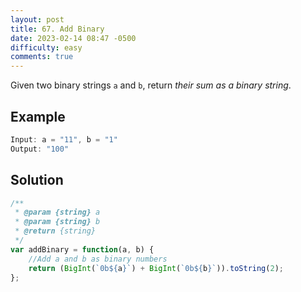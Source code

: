```yaml
---
layout: post
title: 67. Add Binary
date: 2023-02-14 08:47 -0500
difficulty: easy
comments: true
---
```

Given two binary strings `a` and `b`, return _their sum as a binary string_.

## Example

```javascript
Input: a = "11", b = "1"
Output: "100"
```

## Solution

```javascript
/**
 * @param {string} a
 * @param {string} b
 * @return {string}
 */
var addBinary = function(a, b) {
    //Add a and b as binary numbers
    return (BigInt(`0b${a}`) + BigInt(`0b${b}`)).toString(2);
};
```